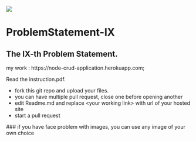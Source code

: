 <span><img src="https://s3.ap-south-1.amazonaws.com/venuefy.images/venuefy-logo.png"></span>

# ProblemStatement-IX

The IX-th Problem Statement.
------
<!-- edit this line below--!>

my work : https://node-crud-application.herokuapp.com;
	
<!--edit the line above--!>

<p>
</p>
<p>
Read the instruction.pdf.
<ul>
<li>fork this git repo and upload your files.</li>
<li>you can have multiple pull request, close one before opening another</li>
<li>edit Readme.md and replace &lt;your working link&gt; with url of your hosted site</li>
<li>start a pull request</li>
</ul>
</p>
### if you have face problem with images, you can use any image of your own choice 
